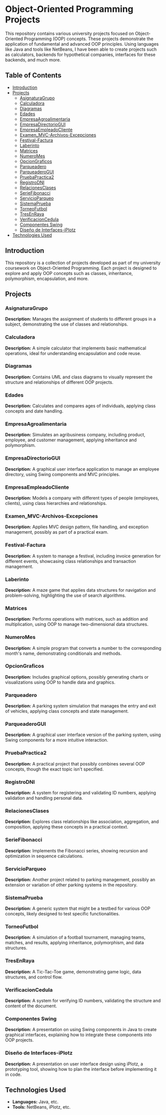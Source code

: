 # Object-Oriented Programming Projects

This repository contains various university projects focused on Object-Oriented Programming (OOP) concepts. These projects demonstrate the application of fundamental and advanced OOP principles. Using languages like Java and tools like NetBeans, I have been able to create projects such as calculators, backends for hypothetical companies, interfaces for these backends, and much more.

## Table of Contents
- [Introduction](#introduction)
- [Projects](#projects)
  - [AsignaturaGrupo](#asignaturagrupo)
  - [Calculadora](#calculadora)
  - [Diagramas](#diagramas)
  - [Edades](#edades)
  - [EmpresaAgroalimentaria](#empresaagroalimentaria)
  - [EmpresaDirectorioGUI](#empresadirectoriogui)
  - [EmpresaEmpleadoCliente](#empresaempleadocliente)
  - [Examen_MVC-Archivos-Excepciones](#examen_mvc-archivos-excepciones)
  - [Festival-Factura](#festival-factura)
  - [Laberinto](#laberinto)
  - [Matrices](#matrices)
  - [NumeroMes](#numeromes)
  - [OpcionGraficos](#opciongraficos)
  - [Parqueadero](#parqueadero)
  - [ParqueaderoGUI](#parqueaderogui)
  - [PruebaPractica2](#pruebapractica2)
  - [RegistroDNI](#registrodni)
  - [RelacionesClases](#relacionesclases)
  - [SerieFibonacci](#seriefibonacci)
  - [ServicioParqueo](#servicioparqueo)
  - [SistemaPrueba](#sistemaprueba)
  - [TorneoFutbol](#torneofutbol)
  - [TresEnRaya](#tresenraya)
  - [VerificacionCedula](#verificacioncedula)
  - [Componentes Swing](#componentes-swing)
  - [Diseño de Interfaces-iPlotz](#diseño-de-interfaces-iplotz)
- [Technologies Used](#technologies-used)

## Introduction
This repository is a collection of projects developed as part of my university coursework on Object-Oriented Programming. Each project is designed to explore and apply OOP concepts such as classes, inheritance, polymorphism, encapsulation, and more.

## Projects

### AsignaturaGrupo
**Description:** Manages the assignment of students to different groups in a subject, demonstrating the use of classes and relationships.

### Calculadora
**Description:** A simple calculator that implements basic mathematical operations, ideal for understanding encapsulation and code reuse.

### Diagramas
**Description:** Contains UML and class diagrams to visually represent the structure and relationships of different OOP projects.

### Edades
**Description:** Calculates and compares ages of individuals, applying class concepts and date handling.

### EmpresaAgroalimentaria
**Description:** Simulates an agribusiness company, including product, employee, and customer management, applying inheritance and polymorphism.

### EmpresaDirectorioGUI
**Description:** A graphical user interface application to manage an employee directory, using Swing components and MVC principles.

### EmpresaEmpleadoCliente
**Description:** Models a company with different types of people (employees, clients), using class hierarchies and relationships.

### Examen_MVC-Archivos-Excepciones
**Description:** Applies MVC design pattern, file handling, and exception management, possibly as part of a practical exam.

### Festival-Factura
**Description:** A system to manage a festival, including invoice generation for different events, showcasing class relationships and transaction management.

### Laberinto
**Description:** A maze game that applies data structures for navigation and problem-solving, highlighting the use of search algorithms.

### Matrices
**Description:** Performs operations with matrices, such as addition and multiplication, using OOP to manage two-dimensional data structures.

### NumeroMes
**Description:** A simple program that converts a number to the corresponding month's name, demonstrating conditionals and methods.

### OpcionGraficos
**Description:** Includes graphical options, possibly generating charts or visualizations using OOP to handle data and graphics.

### Parqueadero
**Description:** A parking system simulation that manages the entry and exit of vehicles, applying class concepts and state management.

### ParqueaderoGUI
**Description:** A graphical user interface version of the parking system, using Swing components for a more intuitive interaction.

### PruebaPractica2
**Description:** A practical project that possibly combines several OOP concepts, though the exact topic isn't specified.

### RegistroDNI
**Description:** A system for registering and validating ID numbers, applying validation and handling personal data.

### RelacionesClases
**Description:** Explores class relationships like association, aggregation, and composition, applying these concepts in a practical context.

### SerieFibonacci
**Description:** Implements the Fibonacci series, showing recursion and optimization in sequence calculations.

### ServicioParqueo
**Description:** Another project related to parking management, possibly an extension or variation of other parking systems in the repository.

### SistemaPrueba
**Description:** A generic system that might be a testbed for various OOP concepts, likely designed to test specific functionalities.

### TorneoFutbol
**Description:** A simulation of a football tournament, managing teams, matches, and results, applying inheritance, polymorphism, and data structures.

### TresEnRaya
**Description:** A Tic-Tac-Toe game, demonstrating game logic, data structures, and control flow.

### VerificacionCedula
**Description:** A system for verifying ID numbers, validating the structure and content of the document.

### Componentes Swing
**Description:** A presentation on using Swing components in Java to create graphical interfaces, explaining how to integrate these components into OOP projects.

### Diseño de Interfaces-iPlotz
**Description:** A presentation on user interface design using iPlotz, a prototyping tool, showing how to plan the interface before implementing it in code.

## Technologies Used
- **Languages:** Java, etc.
- **Tools:** NetBeans, iPlotz, etc.
